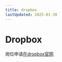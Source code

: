 ```yaml
---
title: dropbox
lastUpdated: 2025-01-30
---
```

# Dropbox


岗位申请[在dropbox官网](https://jobs.dropbox.com/teams/engineering)
